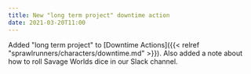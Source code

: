 ```yaml
---
title: New "long term project" downtime action
date: 2021-03-20T11:00
---
```

Added "long term project" to [Downtime Actions]({{< relref "sprawlrunners/characters/downtime.md" >}}). Also added a note about how to roll Savage Worlds dice in our Slack channel.
<!--more--> 
